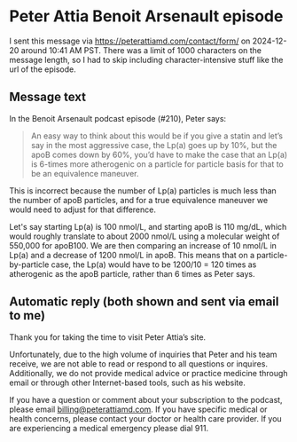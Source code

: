 # Peter Attia Benoit Arsenault episode

I sent this message via https://peterattiamd.com/contact/form/ on
2024-12-20 around 10:41 AM PST. There was a limit of 1000 characters
on the message length, so I had to skip including character-intensive
stuff like the url of the episode.

## Message text

In the Benoit Arsenault podcast episode (#210), Peter says:

> An easy way to think about this would be if you give a statin and let’s say in the most aggressive case, the Lp(a) goes up by 10%, but the apoB comes down by 60%, you’d have to make the case that an Lp(a) is 6-times more atherogenic on a particle for particle basis for that to be an equivalence maneuver.

This is incorrect because the number of Lp(a) particles is much less than the number of apoB particles, and for a true equivalence maneuver we would need to adjust for that difference.

Let's say starting Lp(a) is 100 nmol/L, and starting apoB is 110 mg/dL, which would roughly translate to about 2000 nmol/L using a molecular weight of 550,000 for apoB100. We are then comparing an increase of 10 nmol/L in Lp(a) and a decrease of 1200 nmol/L in apoB. This means that on a particle-by-particle case, the Lp(a) would have to be 1200/10 = 120 times as atherogenic as the apoB particle, rather than 6 times as Peter says.

## Automatic reply (both shown and sent via email to me)

Thank you for taking the time to visit Peter Attia’s site.

Unfortunately, due to the high volume of inquiries that Peter and his
team receive, we are not able to read or respond to all questions or
inquires. Additionally, we do not provide medical advice or practice
medicine through email or through other Internet-based tools, such as
his website.

If you have a question or comment about your subscription to the
podcast, please email billing@peterattiamd.com. If you have specific
medical or health concerns, please contact your doctor or health care
provider. If you are experiencing a medical emergency please dial 911.
